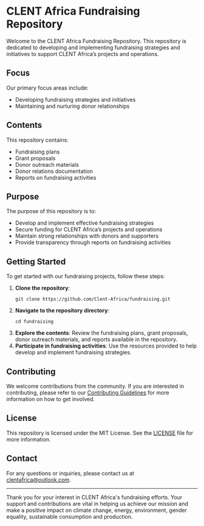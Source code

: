 # CLENT Africa Fundraising Repository

Welcome to the CLENT Africa Fundraising Repository. This repository is dedicated to developing and implementing fundraising strategies and initiatives to support CLENT Africa’s projects and operations.

## Focus

Our primary focus areas include:
- Developing fundraising strategies and initiatives
- Maintaining and nurturing donor relationships

## Contents

This repository contains:
- Fundraising plans
- Grant proposals
- Donor outreach materials
- Donor relations documentation
- Reports on fundraising activities

## Purpose

The purpose of this repository is to:
- Develop and implement effective fundraising strategies
- Secure funding for CLENT Africa’s projects and operations
- Maintain strong relationships with donors and supporters
- Provide transparency through reports on fundraising activities

## Getting Started

To get started with our fundraising projects, follow these steps:

1. **Clone the repository**:
   ```
   git clone https://github.com/Clent-Africa/fundraising.git
   ```
2. **Navigate to the repository directory**:
   ```
   cd fundraising
   ```
3. **Explore the contents**: Review the fundraising plans, grant proposals, donor outreach materials, and reports available in the repository.
4. **Participate in fundraising activities**: Use the resources provided to help develop and implement fundraising strategies.

## Contributing

We welcome contributions from the community. If you are interested in contributing, please refer to our [Contributing Guidelines](CONTRIBUTING.md) for more information on how to get involved.

## License

This repository is licensed under the MIT License. See the [LICENSE](https://github.com/Clent-Africa/fundraising/blob/main/LICENSE) file for more information.

## Contact

For any questions or inquiries, please contact us at clentafrica@outlook.com.

---

Thank you for your interest in CLENT Africa's fundraising efforts. Your support and contributions are vital in helping us achieve our mission and make a positive impact on climate change, energy, environment, gender equality, sustainable consumption and production.
